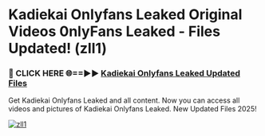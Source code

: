 # Kadiekai Onlyfans Leaked Original Videos 0nlyFans Leaked - Files Updated! (zll1)

<h3>🔴 CLICK HERE 🌐==►► <a href="https://tinyurl.com/2jnfzry5" rel="nofollow">Kadiekai Onlyfans Leaked Updated Files</a></h3>

Get Kadiekai Onlyfans Leaked and all content. Now you can access all videos and pictures of Kadiekai Onlyfans Leaked. New Updated Files 2025!

[![zll1](https://i.imgur.com/GyGTBgg.gif)](https://tinyurl.com/2jnfzry5)
